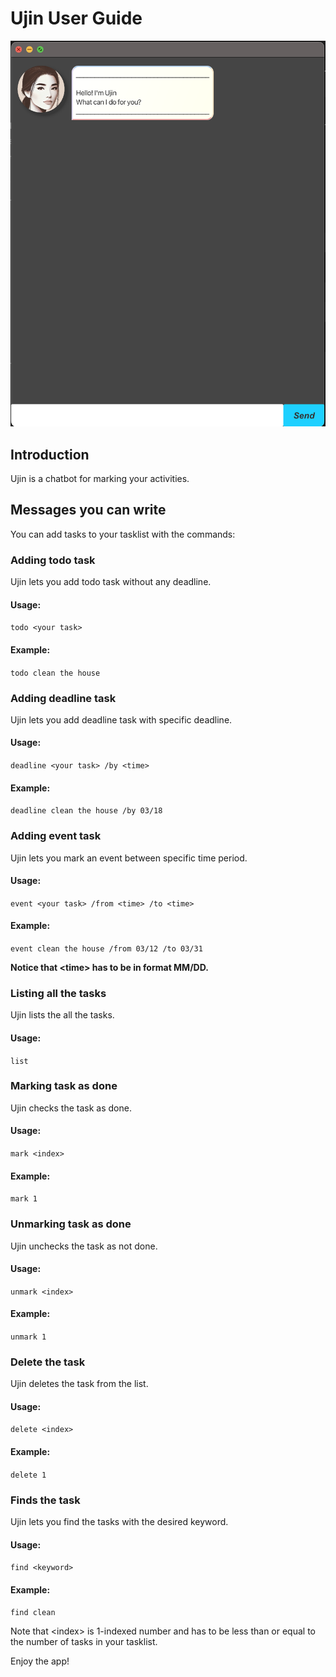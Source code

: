 # Ujin User Guide

![Alt text](./UI.png)

## Introduction
Ujin is a chatbot for marking your activities.

## Messages you can write
You can add tasks to your tasklist with the commands:
### Adding todo task
Ujin lets you add todo task without any deadline.
#### Usage:
`todo <your task>`
#### Example:
`todo clean the house`
### Adding deadline task
Ujin lets you add deadline task with specific deadline.
#### Usage:
`deadline <your task> /by <time>`
#### Example:
`deadline clean the house /by 03/18`
### Adding event task
Ujin lets you mark an event between specific time period.
#### Usage:
`event <your task> /from <time> /to <time>`
#### Example:
`event clean the house /from 03/12 /to 03/31`

**Notice that &lt;time&gt; has to be in format MM/DD.**

### Listing all the tasks
Ujin lists the all the tasks.
#### Usage:
`list`

### Marking task as done
Ujin checks the task as done.
#### Usage:
`mark <index>`
#### Example:
`mark 1`

### Unmarking task as done
Ujin unchecks the task as not done.
#### Usage:
`unmark <index>`
#### Example:
`unmark 1`
### Delete the task
Ujin deletes the task from the list.
#### Usage:
`delete <index>`
#### Example:
`delete 1`

### Finds the task
Ujin lets you find the tasks with the desired keyword.
#### Usage:
`find <keyword>`
#### Example:
`find clean`

Note that &lt;index&gt; is 1-indexed number and has to be less than or equal to the number of tasks in your tasklist.

Enjoy the app!

